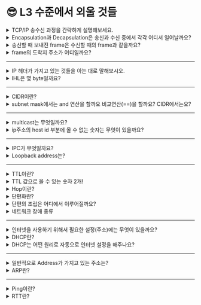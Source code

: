 # 😎 L3 수준에서 외울 것들

<details>
  <summary>TCP/IP 송수신 과정을 간략하게 설명해보세요.</summary>
  <div>
    
    송신
    1. 프로세스에서 파일 보낼 때, copy해서 buffer에 올림
    2. 프로세스가 socket을 send(socket I/o가 일어날 때, buffer가 존재하는데 거기에도 copy)
    3. Usermode -> kernelmode로 넘어갈 때 TCP에서 Segmentation이 일어남
    4. Segment들이 IP가 있는 L3 계층으로 이동, 패킷으로 포장됨
    5. 패킷이 L2로 내려가고 프레임에 실려 전송
    
    수신
    1. L2에 Frame에 담긴 패킷이 옴
    2. L3계층에서 패킷에 포장된 세그먼트를 꺼냄
    3. L4 TCP Socket I/O Buffer에 세그먼트가 온 순서대로 버퍼에 쌓고 이렇게 버퍼에 쌓일 때 송신프로세스 ACK 날림
  </div>
</details>

<details>
  <summary>Encapsulation과 Decapsulation은 송신과 수신 중에서 각각 어디서 일어날까요?</summary>
  <div>
    
    Encasulation: 송신측
    Decapsulation: 수신측
  </div>
</details>

<details>
  <summary>송신할 때 보내진 frame은 수신할 때의 frame과 같을까요?</summary>
  <div>
    
    아니요~ frame은 바뀔 수 있습니다.
  </div>
</details>

<details>
  <summary>frame의 도착지 주소가 어디일까요?</summary>
  <div>
    
    gateway의 mac 주소
  </div>
</details>

---

<details>
  <summary>IP 헤더가 가지고 있는 것들을 아는 대로 말해보시오.</summary>
  <div>
    
    프로토콜 : 어떤 상위 계층 프로토콜을 이용했는지
    헤더체크섬 : 헤더 데이터가 손상되지 않았는지 체크하는 값
    IHL(IP Header Length)
    TTL(Time to Live)
  </div>
</details>

<details>
  <summary>IHL은 몇 byte일까요?</summary>
  <div>
    
    20byte
  </div>
</details>

---

<details>
  <summary>CIDR이란?</summary>
  <div>
    
    IP주소의 네트워크 부분을 bit로 표현
  </div>
</details>

<details>
  <summary>subnet mask에서는 and 연산을 할까요 비교연산(==)을 할까요? CIDR에서는요?</summary>
  <div>
    
    subnet mask에서는 and 연산입니다.
    CIDR에서는 비교연산입니다.
  </div>
</details>

---

<details>
  <summary>multicast는 무엇일까요?</summary>
  <div>
    
    다수 호스트에게 여러 데이터를 동시에 보내는 것. IPv4
    Broadcast는 특정 호스트를 선택 할 수 없는 반면, 이건 특정 호스트를 선택 가능
  </div>
</details>

<details>
  <summary>ip주소의 host id 부분에 올 수 없는 숫자는 무엇이 있을까요?</summary>
  <div>
    
    0(subnet mask)이랑 255(broadcast 주소와 같음)는 안 돼요
    그리고 gateway랑 router 주소 등도 제외해야 한대요~ 
  </div>
</details>

---

<details>
  <summary>IPC가 무엇일까요?</summary>
  <div>
    
    Inter-Process Communication
    프로세스 간 통신
  </div>
</details>

<details>
  <summary>Loopback address는?</summary>
  <div>
    
    127.0.0.1
  </div>
</details>

---

<details>
  <summary>TTL이란?</summary>
  <div>
    
    Time to Live
    패킷이 유효한 시간 
    라우터를 지날때마다 -1 되고, 0이 되면 패킷은 버려짐
  </div>
</details>

<details>
  <summary>TTL 값으로 올 수 있는 숫자 2개!</summary>
  <div>
    
    128, 255
  </div>
</details>

<details>
  <summary>Hop이란?</summary>
  <div>
    
    네트워크에서 패킷이 목적지까지 라우터를 거쳐 가는 경로
  </div>
</details>

<details>
  <summary>단편화란?</summary>
  <div>
    
    mtu의 크기 차이로 인해 packet을 자르는 것입니당~
  </div>
</details>

<details>
  <summary>단편의 조립은 어디에서 이루어질까요?</summary>
  <div>
    
    수신측 host
  </div>
</details>

<details>
  <summary>네트워크 장애 종류</summary>
  <div>
    
    - Loss (유실)
      송수신 과정에서 세그먼트가 없는 경우, 네트워크 자체 문제일 경우가 크다.
    - Re-transmission (재전송) + ACK-Duplication
      송신측에서 세그먼트를 일정 수준 보내면 수신측에서 잘 받았다고 ASK에 여유공간 여부 등을 보내줘야 하는데, 응답이 없으면 송신측은 보낸 세그먼트를 Re-transmission(재전송) 한다. 그런데 간발의 차로 ASK가 오는 경우가 있는데 이걸 ACK-Duplication이라고 한다. 이 경우는 네트워크상 문제일 수도 있고 end-point간 합이 안 맞아서 일어날 수도 있다.
    - Out of order
      1,2번 세그먼트가 오고 3번 세그먼트가 와야하는데 4번이 오는 경우, 네트워크 문제일 경우가 크다.
    - Zero window
      수신측 여유공간 메모리 크기를 window size라고 하는데 zero라는 것은 process buffer가 빨리 비워줘야하는데 안 비워준 경우, 네트워크 송수신 속도가 프로세스가 비워내는 처리속도보다 빠른 경우에 발생,  end-point간 application이 문제일 경우가 크다.
  </div>
</details>

---

<details>
  <summary>인터넷을 사용하기 위해서 필요한 설정(주소)에는 무엇이 있을까요?</summary>
  <div>
    
    IP주소, 게이트웨이, DNS, 서브넷마스크
  </div>
</details>

<details>
  <summary>DHCP란?</summary>
  <div>
    
    Dynamic Host Configuration Protocol
    IP주소, 게이트웨이, DNS를 서버에서 자동으로 알려주는 것
  </div>
</details>

<details>
  <summary>DHCP는 어떤 원리로 자동으로 인터넷 설정을 해주나요?</summary>
  <div>
    
    DHCP에게 자동으로 인터넷 설정을 받으려면 일단 받고자 하는 PC가 Broadcast 함. 
    그러면 DHCP가 가지고 있는 IP pool에서 broadcast한 pc에 인터넷 설정에 필요한 것들을 알려줌.
  </div>
</details>

---

<details>
  <summary>일반적으로 Address가 가지고 있는 주소는?</summary>
  <div>
    
    IP 주소와 MAC 주소 쌍
  </div>
</details>

<details>
  <summary>ARP란?</summary>
  <div>
    
    Address Resolution Protocol
    IP주소로 MAC주소를 알아내려할 때 활용한다.
  </div>
</details>

---

<details>
  <summary>Ping이란?</summary>
  <div>
    
    특정 호스트에 대한 RTT(Round Trip Time)을 측정하는 유틸리티(프로그램)
  </div>
</details>

<details>
  <summary>RTT란?</summary>
  <div>
    
    Round Trip Time
    데이터가 송신되어 목적지에 도달하고 응답이 돌아오는데 까지 걸리는 시간
  </div>
</details>
